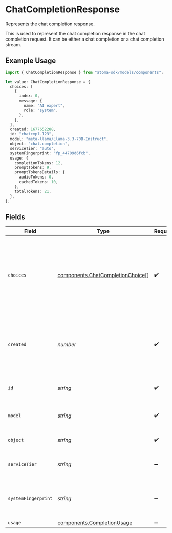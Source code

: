 # ChatCompletionResponse

Represents the chat completion response.

This is used to represent the chat completion response in the chat completion request.
It can be either a chat completion or a chat completion stream.

## Example Usage

```typescript
import { ChatCompletionResponse } from "atoma-sdk/models/components";

let value: ChatCompletionResponse = {
  choices: [
    {
      index: 0,
      message: {
        name: "AI expert",
        role: "system",
      },
    },
  ],
  created: 1677652288,
  id: "chatcmpl-123",
  model: "meta-llama/Llama-3.3-70B-Instruct",
  object: "chat.completion",
  serviceTier: "auto",
  systemFingerprint: "fp_44709d6fcb",
  usage: {
    completionTokens: 12,
    promptTokens: 9,
    promptTokensDetails: {
      audioTokens: 0,
      cachedTokens: 10,
    },
    totalTokens: 21,
  },
};
```

## Fields

| Field                                                                                                                                        | Type                                                                                                                                         | Required                                                                                                                                     | Description                                                                                                                                  | Example                                                                                                                                      |
| -------------------------------------------------------------------------------------------------------------------------------------------- | -------------------------------------------------------------------------------------------------------------------------------------------- | -------------------------------------------------------------------------------------------------------------------------------------------- | -------------------------------------------------------------------------------------------------------------------------------------------- | -------------------------------------------------------------------------------------------------------------------------------------------- |
| `choices`                                                                                                                                    | [components.ChatCompletionChoice](../../models/components/chatcompletionchoice.md)[]                                                         | :heavy_check_mark:                                                                                                                           | A list of chat completion choices.                                                                                                           | [{"index": 0, "message": {"role": "assistant", "content": "Hello! How can you help me today?"}, "finish_reason": null, "stop_reason": null}] |
| `created`                                                                                                                                    | *number*                                                                                                                                     | :heavy_check_mark:                                                                                                                           | The Unix timestamp (in seconds) of when the chat completion was created.                                                                     | 1677652288                                                                                                                                   |
| `id`                                                                                                                                         | *string*                                                                                                                                     | :heavy_check_mark:                                                                                                                           | A unique identifier for the chat completion.                                                                                                 | chatcmpl-123                                                                                                                                 |
| `model`                                                                                                                                      | *string*                                                                                                                                     | :heavy_check_mark:                                                                                                                           | The model used for the chat completion.                                                                                                      | meta-llama/Llama-3.3-70B-Instruct                                                                                                            |
| `object`                                                                                                                                     | *string*                                                                                                                                     | :heavy_check_mark:                                                                                                                           | The object of the chat completion.                                                                                                           | chat.completion                                                                                                                              |
| `serviceTier`                                                                                                                                | *string*                                                                                                                                     | :heavy_minus_sign:                                                                                                                           | The service tier of the chat completion.                                                                                                     | auto                                                                                                                                         |
| `systemFingerprint`                                                                                                                          | *string*                                                                                                                                     | :heavy_minus_sign:                                                                                                                           | The system fingerprint for the completion, if applicable.                                                                                    | fp_44709d6fcb                                                                                                                                |
| `usage`                                                                                                                                      | [components.CompletionUsage](../../models/components/completionusage.md)                                                                     | :heavy_minus_sign:                                                                                                                           | N/A                                                                                                                                          |                                                                                                                                              |